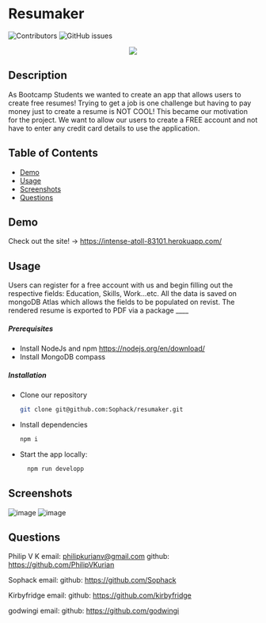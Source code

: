 # Resumaker

  ![Contributors](https://img.shields.io/badge/Contributors-E9568E?style=for-the-badge&logo=Alwaysdata)
  ![GitHub issues](https://img.shields.io/github/issues/Sophack/resumaker?color=red&style=for-the-badge)

  
<p align="center">
<img src="https://user-images.githubusercontent.com/114792819/228619568-049c6a8e-3afd-4d56-a44f-989d655481e8.png" />
</p>

## Description

As Bootcamp Students we wanted to create an app that allows users to create free resumes! Trying to get a job is one challenge but 
having to pay money just to create a resume is NOT COOL! This became our motivation for the project. We want to allow our users to 
create a FREE account and not have to enter any credit card details to use the application.

## Table of Contents

- [Demo](#demo)
- [Usage](#usage)
- [Screenshots](#screenshots)
- [Questions](#questions)

## Demo

Check out the site! -> https://intense-atoll-83101.herokuapp.com/ 

## Usage

Users can register for a free account with us and begin filling out the respective fields: Education, Skills, Work...etc. All the data
is saved on mongoDB Atlas which allows the fields to be populated on revist. The rendered resume is exported to PDF via a package ____

##### Prerequisites

- Install NodeJs and npm https://nodejs.org/en/download/
- Install MongoDB compass

##### Installation

- Clone our repository
  ```sh
  git clone git@github.com:Sophack/resumaker.git
  ```
- Install dependencies
  ```sh
  npm i
  ```
- Start the app locally:
  ```sh
    npm run developp
  ```

## Screenshots

![image](https://user-images.githubusercontent.com/114792819/228628007-05eea55d-1b3a-460a-b1e1-0a48693d9261.png)
![image](https://user-images.githubusercontent.com/114792819/229455904-48a4818a-d1c2-4cd9-ad3b-8c4967e42b63.png)


## Questions

Philip V K
email: philipkurianv@gmail.com
github: https://github.com/PhilipVKurian

Sophack
email:
github: https://github.com/Sophack

Kirbyfridge
email:
github: https://github.com/kirbyfridge

godwingi
email: 
github: https://github.com/godwingi


<!-- Links -->



